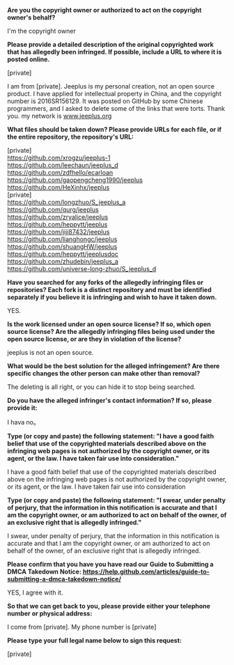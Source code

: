 **Are you the copyright owner or authorized to act on the copyright owner's behalf?**  

I'm the copyright owner

**Please provide a detailed description of the original copyrighted work that has allegedly been infringed. If possible, include a URL to where it is posted online.**  

[private]  

I am from [private]. Jeeplus is my personal creation, not an open source product. I have applied for intellectual property in China, and the copyright number is 2016SR156129. It was posted on GitHub by some Chinese programmers, and I asked to delete some of the links that were torts. Thank you. my network is www.jeeplus.org

**What files should be taken down? Please provide URLs for each file, or if the entire repository, the repository's URL:**  

[private]   
https://github.com/xrogzu/jeeplus-1  
https://github.com/leechaun/jeeplus_d  
https://github.com/zdfhello/ecarloan  
https://github.com/gaopengcheng1990/jeeplus  
https://github.com/HeXinhx/jeeplus  
[private]  
https://github.com/longzhuo/S_jeeplus_a  
https://github.com/qurg/jeeplus  
https://github.com/zryalice/jeeplus  
https://github.com/heppytt/jeeplus  
https://github.com/jiji87432/jeeplus  
https://github.com/lianghongc/jeeplus  
https://github.com/shuangHW/jeeplus  
https://github.com/heppytt/jeeplusdoc  
https://github.com/zhudebin/jeeplus_a  
https://github.com/universe-long-zhuo/S_jeeplus_d  

**Have you searched for any forks of the allegedly infringing files or repositories? Each fork is a distinct repository and must be identified separately if you believe it is infringing and wish to have it taken down.**  

YES.

**Is the work licensed under an open source license? If so, which open source license? Are the allegedly infringing files being used under the open source license, or are they in violation of the license?**  

jeeplus is not an open source.

**What would be the best solution for the alleged infringement? Are there specific changes the other person can make other than removal?**  

The deleting is all right, or you can hide it to stop being searched.

**Do you have the alleged infringer's contact information? If so, please provide it:**  

I hava no。

**Type (or copy and paste) the following statement: "I have a good faith belief that use of the copyrighted materials described above on the infringing web pages is not authorized by the copyright owner, or its agent, or the law. I have taken fair use into consideration."**  

I have a good faith belief that use of the copyrighted materials described above on the infringing web pages is not authorized by the copyright owner, or its agent, or the law. I have taken fair use into consideration

**Type (or copy and paste) the following statement: "I swear, under penalty of perjury, that the information in this notification is accurate and that I am the copyright owner, or am authorized to act on behalf of the owner, of an exclusive right that is allegedly infringed."**  

I swear, under penalty of perjury, that the information in this notification is accurate and that I am the copyright owner, or am authorized to act on behalf of the owner, of an exclusive right that is allegedly infringed.

**Please confirm that you have you have read our Guide to Submitting a DMCA Takedown Notice: https://help.github.com/articles/guide-to-submitting-a-dmca-takedown-notice/**  

YES, I agree with it.

**So that we can get back to you, please provide either your telephone number or physical address:**  

I come from [private]. My phone number is [private]

**Please type your full legal name below to sign this request:**

[private]
